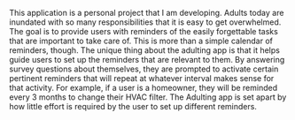 This application is a personal project that I am developing. Adults today are inundated with so many responsibilities that it is easy to get overwhelmed. The goal is to provide users with reminders of the easily forgettable tasks that are important to take care of. This is more than a simple calendar of reminders, though. The unique thing about the adulting app is that it helps guide users to set up the reminders that are relevant to them. By answering survey questions about themselves, they are prompted to activate certain pertinent reminders that will repeat at whatever interval makes sense for that activity. For example, if a user is a homeowner, they will be reminded every 3 months to change their HVAC filter. 
The Adulting app is set apart by how little effort is required by the user to set up different reminders. 
